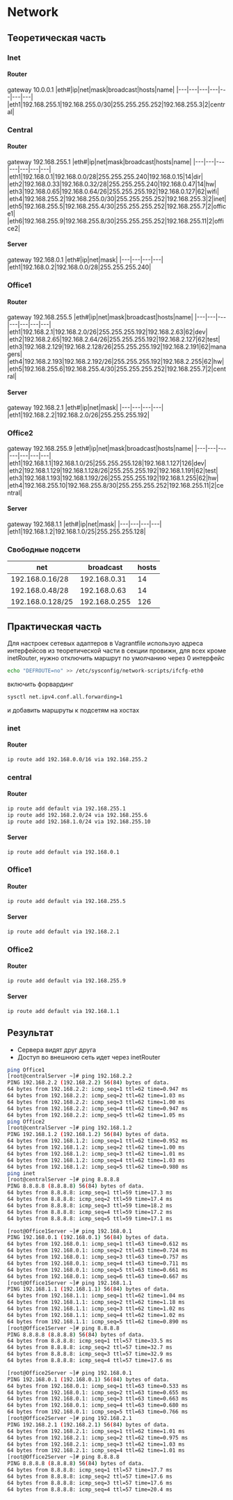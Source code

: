# Network
## Теоретическая часть
### Inet
#### Router
gateway 10.0.0.1
|eth#|ip|net|mask|broadcast|hosts|name|
|---|---|---|---|---|---|---|
|eth1|192.168.255.1|192.168.255.0/30|255.255.255.252|192.168.255.3|2|central|
### Central
#### Router
gateway 192.168.255.1
|eth#|ip|net|mask|broadcast|hosts|name|
|---|---|---|---|---|---|---|
|eth1|192.168.0.1|192.168.0.0/28|255.255.255.240|192.168.0.15|14|dir|
|eth2|192.168.0.33|192.168.0.32/28|255.255.255.240|192.168.0.47|14|hw|
|eth3|192.168.0.65|192.168.0.64/26|255.255.255.192|192.168.0.127|62|wifi|
|eth4|192.168.255.2|192.168.255.0/30|255.255.255.252|192.168.255.3|2|inet|
|eth5|192.168.255.5|192.168.255.4/30|255.255.255.252|192.168.255.7|2|office1|
|eth6|192.168.255.9|192.168.255.8/30|255.255.255.252|192.168.255.11|2|office2|
#### Server
gateway 192.168.0.1
|eth#|ip|net|mask|
|---|---|---|---|
|eth1|192.168.0.2|192.168.0.0/28|255.255.255.240|
### Office1
#### Router
gateway 192.168.255.5
|eth#|ip|net|mask|broadcast|hosts|name|
|---|---|---|---|---|---|---|
|eth1|192.168.2.1|192.168.2.0/26|255.255.255.192|192.168.2.63|62|dev|
|eth2|192.168.2.65|192.168.2.64/26|255.255.255.192|192.168.2.127|62|test|
|eth3|192.168.2.129|192.168.2.128/26|255.255.255.192|192.168.2.191|62|managers|
|eth4|192.168.2.193|192.168.2.192/26|255.255.255.192|192.168.2.255|62|hw|
|eth5|192.168.255.6|192.168.255.4/30|255.255.255.252|192.168.255.7|2|central|
#### Server
gateway 192.168.2.1
|eth#|ip|net|mask|
|---|---|---|---|
|eth1|192.168.2.2|192.168.2.0/26|255.255.255.192|
### Office2
gateway 192.168.255.9
|eth#|ip|net|mask|broadcast|hosts|name|
|---|---|---|---|---|---|---|
|eth1|192.168.1.1|192.168.1.0/25|255.255.255.128|192.168.1.127|126|dev|
|eth2|192.168.1.129|192.168.1.128/26|255.255.255.192|192.168.1.191|62|test|
|eth3|192.168.1.193|192.168.1.192/26|255.255.255.192|192.168.1.255|62|hw|
|eth4|192.168.255.10|192.168.255.8/30|255.255.255.252|192.168.255.11|2|central|
#### Server
gateway 192.168.1.1
|eth#|ip|net|mask|
|---|---|---|---|
|eth1|192.168.1.2|192.168.1.0/25|255.255.255.128|
### Свободные подсети
|net|broadcast|hosts|
|---|---|---|
|192.168.0.16/28|192.168.0.31|14|
|192.168.0.48/28|192.168.0.63|14|
|192.168.0.128/25|192.168.0.255|126|

## Практическая часть
Для настроек сетевых адаптеров в Vagrantfile использую адреса интерфейсов из теоретической части
в секции провижн, для всех кроме inetRouter, нужно отключить маршрут по умолчанию через 0 интерфейс
```bash
echo "DEFROUTE=no" >> /etc/sysconfig/network-scripts/ifcfg-eth0
```
включить форвардинг
```bash
sysctl net.ipv4.conf.all.forwarding=1
```
и добавить маршруты к подсетям на хостах
### inet
#### Router
```bash
ip route add 192.168.0.0/16 via 192.168.255.2
```
### central
#### Router
```bash
ip route add default via 192.168.255.1
ip route add 192.168.2.0/24 via 192.168.255.6
ip route add 192.168.1.0/24 via 192.168.255.10
```
#### Server
```bash
ip route add default via 192.168.0.1
```
### Office1
#### Router
```bash
ip route add default via 192.168.255.5
```
#### Server
```bash
ip route add default via 192.168.2.1
```
### Office2
#### Router
```bash
ip route add default via 192.168.255.9
```
#### Server
```bash
ip route add default via 192.168.1.1
```
## Результат
* Сервера видят друг друга
* Доступ во внешнюю сеть идет через inetRouter

```bash
ping Office1
[root@centralServer ~]# ping 192.168.2.2
PING 192.168.2.2 (192.168.2.2) 56(84) bytes of data.
64 bytes from 192.168.2.2: icmp_seq=1 ttl=62 time=0.947 ms
64 bytes from 192.168.2.2: icmp_seq=2 ttl=62 time=1.03 ms
64 bytes from 192.168.2.2: icmp_seq=3 ttl=62 time=1.00 ms
64 bytes from 192.168.2.2: icmp_seq=4 ttl=62 time=0.947 ms
64 bytes from 192.168.2.2: icmp_seq=5 ttl=62 time=1.05 ms
ping Office2
[root@centralServer ~]# ping 192.168.1.2
PING 192.168.1.2 (192.168.1.2) 56(84) bytes of data.
64 bytes from 192.168.1.2: icmp_seq=1 ttl=62 time=0.952 ms
64 bytes from 192.168.1.2: icmp_seq=2 ttl=62 time=1.00 ms
64 bytes from 192.168.1.2: icmp_seq=3 ttl=62 time=1.01 ms
64 bytes from 192.168.1.2: icmp_seq=4 ttl=62 time=1.03 ms
64 bytes from 192.168.1.2: icmp_seq=5 ttl=62 time=0.980 ms
ping inet
[root@centralServer ~]# ping 8.8.8.8
PING 8.8.8.8 (8.8.8.8) 56(84) bytes of data.
64 bytes from 8.8.8.8: icmp_seq=1 ttl=59 time=17.3 ms
64 bytes from 8.8.8.8: icmp_seq=2 ttl=59 time=17.4 ms
64 bytes from 8.8.8.8: icmp_seq=3 ttl=59 time=18.2 ms
64 bytes from 8.8.8.8: icmp_seq=4 ttl=59 time=17.2 ms
64 bytes from 8.8.8.8: icmp_seq=5 ttl=59 time=17.1 ms
```
```bash
[root@Office1Server ~]# ping 192.168.0.1
PING 192.168.0.1 (192.168.0.1) 56(84) bytes of data.
64 bytes from 192.168.0.1: icmp_seq=1 ttl=63 time=0.612 ms
64 bytes from 192.168.0.1: icmp_seq=2 ttl=63 time=0.724 ms
64 bytes from 192.168.0.1: icmp_seq=3 ttl=63 time=0.757 ms
64 bytes from 192.168.0.1: icmp_seq=4 ttl=63 time=0.711 ms
64 bytes from 192.168.0.1: icmp_seq=5 ttl=63 time=0.661 ms
64 bytes from 192.168.0.1: icmp_seq=6 ttl=63 time=0.667 ms
[root@Office1Server ~]# ping 192.168.1.1
PING 192.168.1.1 (192.168.1.1) 56(84) bytes of data.
64 bytes from 192.168.1.1: icmp_seq=1 ttl=62 time=1.04 ms
64 bytes from 192.168.1.1: icmp_seq=2 ttl=62 time=1.18 ms
64 bytes from 192.168.1.1: icmp_seq=3 ttl=62 time=1.02 ms
64 bytes from 192.168.1.1: icmp_seq=4 ttl=62 time=1.02 ms
64 bytes from 192.168.1.1: icmp_seq=5 ttl=62 time=0.890 ms
[root@Office1Server ~]# ping 8.8.8.8
PING 8.8.8.8 (8.8.8.8) 56(84) bytes of data.
64 bytes from 8.8.8.8: icmp_seq=1 ttl=57 time=33.5 ms
64 bytes from 8.8.8.8: icmp_seq=2 ttl=57 time=32.7 ms
64 bytes from 8.8.8.8: icmp_seq=3 ttl=57 time=32.9 ms
64 bytes from 8.8.8.8: icmp_seq=4 ttl=57 time=17.6 ms
```
```bash
[root@Office2Server ~]# ping 192.168.0.1
PING 192.168.0.1 (192.168.0.1) 56(84) bytes of data.
64 bytes from 192.168.0.1: icmp_seq=1 ttl=63 time=0.533 ms
64 bytes from 192.168.0.1: icmp_seq=2 ttl=63 time=0.655 ms
64 bytes from 192.168.0.1: icmp_seq=3 ttl=63 time=0.663 ms
64 bytes from 192.168.0.1: icmp_seq=4 ttl=63 time=0.680 ms
64 bytes from 192.168.0.1: icmp_seq=5 ttl=63 time=0.766 ms
[root@Office2Server ~]# ping 192.168.2.1
PING 192.168.2.1 (192.168.2.1) 56(84) bytes of data.
64 bytes from 192.168.2.1: icmp_seq=1 ttl=62 time=1.01 ms
64 bytes from 192.168.2.1: icmp_seq=2 ttl=62 time=0.975 ms
64 bytes from 192.168.2.1: icmp_seq=3 ttl=62 time=1.03 ms
64 bytes from 192.168.2.1: icmp_seq=4 ttl=62 time=1.01 ms
[root@Office2Server ~]# ping 8.8.8.8
PING 8.8.8.8 (8.8.8.8) 56(84) bytes of data.
64 bytes from 8.8.8.8: icmp_seq=1 ttl=57 time=17.7 ms
64 bytes from 8.8.8.8: icmp_seq=2 ttl=57 time=17.6 ms
64 bytes from 8.8.8.8: icmp_seq=3 ttl=57 time=17.6 ms
64 bytes from 8.8.8.8: icmp_seq=4 ttl=57 time=20.4 ms
```
